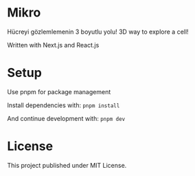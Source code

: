 # Mikro
Hücreyi gözlemlemenin 3 boyutlu yolu!
3D way to explore a cell!

Written with Next.js and React.js

# Setup

Use pnpm for package management

Install dependencies with:
```pnpm install```

And continue development with:
```pnpm dev```

# License
This project published under MIT License.